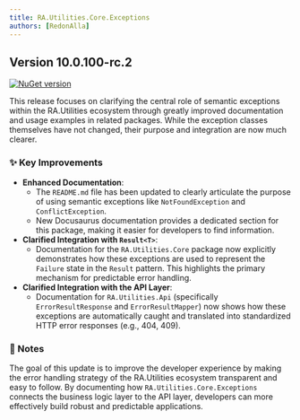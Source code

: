 ```yaml
---
title: RA.Utilities.Core.Exceptions
authors: [RedonAlla]
---
```


## Version 10.0.100-rc.2
[![NuGet version](https://img.shields.io/badge/NuGet-10.0.100--rc.2-orange?logo=nuget)](https://www.nuget.org/packages/RA.Utilities.Core.Exceptions/10.0.100-rc.2)


This release focuses on clarifying the central role of semantic exceptions within the RA.Utilities ecosystem through greatly improved documentation and usage examples in related packages. While the exception classes themselves have not changed, their purpose and integration are now much clearer.

<!-- truncate -->

### ✨ Key Improvements

*   **Enhanced Documentation**:
    *   The `README.md` file has been updated to clearly articulate the purpose of using semantic exceptions like `NotFoundException` and `ConflictException`.
    *   New Docusaurus documentation provides a dedicated section for this package, making it easier for developers to find information.
*   **Clarified Integration with `Result<T>`**:
    *   Documentation for the `RA.Utilities.Core` package now explicitly demonstrates how these exceptions are used to represent the `Failure` state in the `Result` pattern. This highlights the primary mechanism for predictable error handling.
*   **Clarified Integration with the API Layer**:
    *   Documentation for `RA.Utilities.Api` (specifically `ErrorResultResponse` and `ErrorResultMapper`) now shows how these exceptions are automatically caught and translated into standardized HTTP error responses (e.g., 404, 409).

### 📝 Notes

The goal of this update is to improve the developer experience by making the error handling strategy of the RA.Utilities ecosystem transparent and easy to follow. By documenting how `RA.Utilities.Core.Exceptions` connects the business logic layer to the API layer, developers can more effectively build robust and predictable applications.